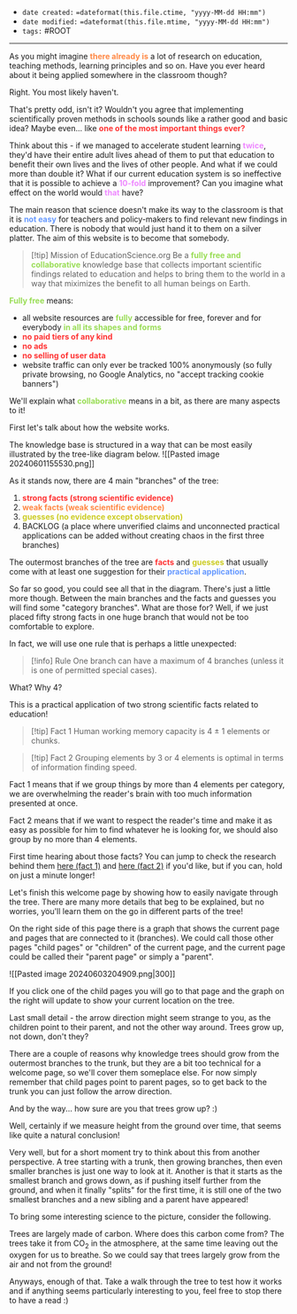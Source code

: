 - `date created:` `=dateformat(this.file.ctime, "yyyy-MM-dd HH:mm")`
- `date modified:` `=dateformat(this.file.mtime, "yyyy-MM-dd HH:mm")`
- `tags:` #ROOT

***

As you might imagine <span style="color: #F84;"><b>there already is</b></span> a lot of research on education, teaching methods, learning principles and so on. Have you ever heard about it being applied somewhere in the classroom though?

Right. You most likely haven't.

That's pretty odd, isn't it? Wouldn't you agree that implementing scientifically proven methods in schools sounds like a rather good and basic idea? Maybe even... like <span style="color: #F33;"><b>one of the most important things ever?</b></span>

Think about this - if we managed to accelerate student learning <span style="color: #E8F;"><b>twice</b></span>, they'd have their entire adult lives ahead of them to put that education to benefit their own lives and the lives of other people. And what if we could more than double it? What if our current education system is so ineffective that it is possible to achieve a <span style="color: #E8F;"><b>10-fold</b></span> improvement? Can you imagine what effect on the world would <span style="color: #E8F;"><b>that</b></span> have?

The main reason that science doesn't make its way to the classroom is that it is <span style="color: #69F;"><b>not easy</b></span> for teachers and policy-makers to find relevant new findings in education. There is nobody that would just hand it to them on a silver platter. The aim of this website is to become that somebody.

> [!tip] Mission of EducationScience.org
> Be a <span style="color: #9D5;"><b>fully free and collaborative</b></span> knowledge base that collects important scientific findings related to education and helps to bring them to the world in a way that miximizes the benefit to all human beings on Earth.

<span style="color: #9D5;"><b>Fully free</b></span> means:
- all website resources are <span style="color: #9D5;"><b>fully</b></span> accessible for free, forever and for everybody <span style="color: #9D5;"><b>in all its shapes and forms</b></span>
- <span style="color: #F33;"><b>no paid tiers of any kind</b></span>
- <span style="color: #F33;"><b>no ads</b></span>
- <span style="color: #F33;"><b>no selling of user data</b></span>
- website traffic can only ever be tracked 100% anonymously (so fully private browsing, no Google Analytics, no "accept tracking cookie banners")

We'll explain what <span style="color: #9D5;"><b>collaborative</b></span> means in a bit, as there are many aspects to it!

First let's talk about how the website works.

The knowledge base is structured in a way that can be most easily illustrated by the tree-like diagram below.
![[Pasted image 20240601155530.png]]

As it stands now, there are 4 main "branches" of the tree:
1. <span style="color: #F33;"><b>strong facts (strong scientific evidence)</b></span>
2. <span style="color: #F84;"><b>weak facts (weak scientific evidence)</b></span>
3. <span style="color: #CC2;"><b>guesses (no evidence except observation)</b></span>
4. BACKLOG (a place where unverified claims and unconnected practical applications can be added without creating chaos in the first three branches)

The outermost branches of the tree are <span style="color: #F33;"><b>facts</b></span> and <span style="color: #CC2;"><b>guesses</b></span> that usually come with at least one suggestion for their <span style="color: #69F;"><b>practical application</b></span>.

So far so good, you could see all that in the diagram. There's just a little more though. Between the main branches and the facts and guesses you will find some "category branches". What are those for? Well, if we just placed fifty strong facts in one huge branch that would not be too comfortable to explore.

In fact, we will use one rule that is perhaps a little unexpected:

> [!info] Rule
> One branch can have a maximum of 4 branches (unless it is one of permitted special cases).

What? Why 4?

This is a practical application of two strong scientific facts related to education!

> [!tip] Fact 1
> Human working memory capacity is 4 ± 1 elements or chunks.

> [!tip] Fact 2
> Grouping elements by 3 or 4 elements is optimal in terms of information finding speed.

Fact 1 means that if we group things by more than 4 elements per category, we are overwhelming the reader's brain with too much information presented at once.

Fact 2 means that if we want to respect the reader's time and make it as easy as possible for him to find whatever he is looking for, we should also group by no more than 4 elements.

First time hearing about those facts? You can jump to check the research behind them [here (fact 1)]() and [here (fact 2)]() if you'd like, but if you can, hold on just a minute longer!

Let's finish this welcome page by showing how to easily navigate through the tree. There are many more details that beg to be explained, but no worries, you'll learn them on the go in different parts of the tree!

On the right side of this page there is a graph that shows the current page and pages that are connected to it (branches). We could call those other pages "child pages" or "children" of the current page, and the current page could be called their "parent page" or simply a "parent".

![[Pasted image 20240603204909.png|300]]

If you click one of the child pages you will go to that page and the graph on the right will update to show your current location on the tree.

Last small detail - the arrow direction might seem strange to you, as the children point to their parent, and not the other way around. Trees grow up, not down, don't they?

There are a couple of reasons why knowledge trees should grow from the outermost branches to the trunk, but they are a bit too technical for a welcome page, so we'll cover them someplace else. For now simply remember that child pages point to parent pages, so to get back to the trunk you can just follow the arrow direction.

And by the way... how sure are you that trees grow up? :)

Well, certainly if we measure height from the ground over time, that seems like quite a natural conclusion!

Very well, but for a short moment try to think about this from another perspective. A tree starting with a trunk, then growing branches, then even smaller branches is just one way to look at it. Another is that it starts as the smallest branch and grows down, as if pushing itself further from the ground, and when it finally "splits" for the first time, it is still one of the two smallest branches and a new sibling and a parent have appeared!

To bring some interesting science to the picture, consider the following.

Trees are largely made of carbon. Where does this carbon come from? The trees take it from $\text{CO}_2$ in the atmosphere, at the same time leaving out the oxygen for us to breathe. So we could say that trees largely grow from the air and not from the ground!

Anyways, enough of that. Take a walk through the tree to test how it works and if anything seems particularly interesting to you, feel free to stop there to have a read :)